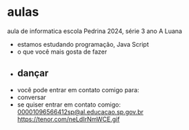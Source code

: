 # aulas
aula de informatica escola Pedrina 2024, série 3 ano A
Luana
- estamos estudando programação, Java Script
- o que você mais gosta de fazer
- ## dançar
- você pode entrar em contato comigo para:
- conversar
- se quiser entrar em contato comigo: 00001096566412sp@al.educacao.sp.gov.br
https://tenor.com/neLdIrNmWCE.gif
